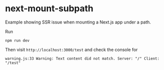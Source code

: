 # next-mount-subpath

Example showing SSR issue when mounting a Next.js app under a path.

Run
```
npm run dev
```
Then visit `http://localhost:3000/test` and check the console for

```
warning.js:33 Warning: Text content did not match. Server: "/" Client: "/test"
```
